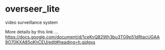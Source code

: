 # overseer_lite
video surveillance system

More details by this link ...
https://docs.google.com/document/d/1ceKvQ82Wh3bu3TG9p51dRtacUGAA9O70KXA85oKhCEU/edit#heading=h.gjdgxs
